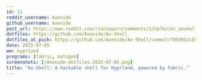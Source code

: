```yaml
---
id: 11
reddit_username: Axenide
github_username: Axenide
post_url: https://www.reddit.com/r/unixporn/comments/1ihp7kz/oc_axshell_a_hackable_shell_for_hyprland_powered/
dotfiles: https://github.com/Axenide/Ax-Shell
dotfiles_at_pick: https://github.com/Axenide/Ax-Shell/commit/7058852cb50ece520c5a53d5fb4daa229a2c3fcd
date: 2025-07-05
wm: hyprland
programs: [fabric, matugen]
screenshots: [/Axenide-dotfiles-2025-07-05.png]
title: "Ax-Shell: A hackable shell for Hyprland, powered by Fabric."
---
```


